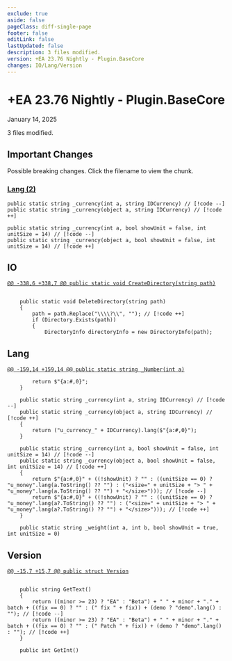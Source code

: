 ```yaml
---
exclude: true
aside: false
pageClass: diff-single-page
footer: false
editLink: false
lastUpdated: false
description: 3 files modified.
version: +EA 23.76 Nightly - Plugin.BaseCore
changes: IO/Lang/Version
---
```


# +EA 23.76 Nightly - Plugin.BaseCore

January 14, 2025

3 files modified.

## Important Changes

Possible breaking changes. Click the filename to view the chunk.
### [Lang (2)](#lang)
```cs:no-line-numbers
public static string _currency(int a, string IDCurrency) // [!code --]
public static string _currency(object a, string IDCurrency) // [!code ++]
```
```cs:no-line-numbers
public static string _currency(int a, bool showUnit = false, int unitSize = 14) // [!code --]
public static string _currency(object a, bool showUnit = false, int unitSize = 14) // [!code ++]
```
## IO

[`@@ -338,6 +338,7 @@ public static void CreateDirectory(string path)`](https://github.com/Elin-Modding-Resources/Elin-Decompiled/blob/9a46516830dfd3c92daf73fdf2c73d0ac4c74e91/Elin/Plugins.basecore/IO.cs#L338-L343)
```cs:line-numbers=338

	public static void DeleteDirectory(string path)
	{
		path = path.Replace("\\\\?\\", ""); // [!code ++]
		if (Directory.Exists(path))
		{
			DirectoryInfo directoryInfo = new DirectoryInfo(path);
```

## Lang

[`@@ -159,14 +159,14 @@ public static string _Number(int a)`](https://github.com/Elin-Modding-Resources/Elin-Decompiled/blob/9a46516830dfd3c92daf73fdf2c73d0ac4c74e91/Elin/Plugins.basecore/Lang.cs#L159-L172)
```cs:line-numbers=159
		return $"{a:#,0}";
	}

	public static string _currency(int a, string IDCurrency) // [!code --]
	public static string _currency(object a, string IDCurrency) // [!code ++]
	{
		return ("u_currency_" + IDCurrency).lang($"{a:#,0}");
	}

	public static string _currency(int a, bool showUnit = false, int unitSize = 14) // [!code --]
	public static string _currency(object a, bool showUnit = false, int unitSize = 14) // [!code ++]
	{
		return $"{a:#,0}" + ((!showUnit) ? "" : ((unitSize == 0) ? "u_money".lang(a.ToString() ?? "") : ("<size=" + unitSize + "> " + "u_money".lang(a.ToString() ?? "") + "</size>"))); // [!code --]
		return $"{a:#,0}" + ((!showUnit) ? "" : ((unitSize == 0) ? "u_money".lang(a?.ToString() ?? "") : ("<size=" + unitSize + "> " + "u_money".lang(a?.ToString() ?? "") + "</size>"))); // [!code ++]
	}

	public static string _weight(int a, int b, bool showUnit = true, int unitSize = 0)
```

## Version

[`@@ -15,7 +15,7 @@ public struct Version`](https://github.com/Elin-Modding-Resources/Elin-Decompiled/blob/9a46516830dfd3c92daf73fdf2c73d0ac4c74e91/Elin/Plugins.basecore/Version.cs#L15-L21)
```cs:line-numbers=15

	public string GetText()
	{
		return ((minor >= 23) ? "EA" : "Beta") + " " + minor + "." + batch + ((fix == 0) ? "" : (" fix " + fix)) + (demo ? "demo".lang() : ""); // [!code --]
		return ((minor >= 23) ? "EA" : "Beta") + " " + minor + "." + batch + ((fix == 0) ? "" : (" Patch " + fix)) + (demo ? "demo".lang() : ""); // [!code ++]
	}

	public int GetInt()
```
